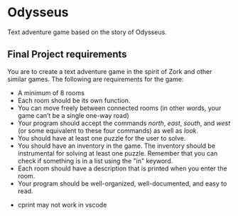 # Odysseus
Text adventure game based on the story of Odysseus.


## Final Project requirements

You are to create a text adventure game in the spirit of Zork and other similar games. The following are requirements for the game:

- A minimum of 8 rooms
- Each room should be its own function.
- You can move freely between connected rooms (in other words, your game can’t be a single one-way road)
- Your program should accept the commands _north_, _east_, _south_, and _west_ (or some equivalent to these four commands) as well as _look_.
- You should have at least one puzzle for the user to solve.
- You should have an inventory in the game. The inventory should be instrumental for solving at least one puzzle. Remember that you can check if something is in a list using the "in" keyword.
- Each room should have a description that is printed when you enter the room.
- Your program should be well-organized, well-documented, and easy to read.

* cprint may not work in vscode
